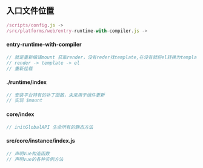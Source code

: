 ## 入口文件位置

```js
/scripts/config.js -> 
/src/platforms/web/entry-runtime-with-compiler.js ->

```



#### entry-runtime-with-compiler

```js
// 就是重新编译mount 获取render，没有reder找template,在没有就将el转换为template,最后编译成render
// render -> template -> el
// 重新挂载
```

#### ./runtime/index

```js
// 安装平台特有的补丁函数，未来用于组件更新
// 实现 $mount
```

#### core/index

```js
// initGlobalAPI 生命所有的静态方法
```

#### src/core/instance/index.js

```js
// 声明Vue构造函数
// 声明vue的各种实例方法
```




